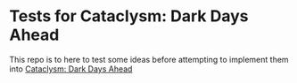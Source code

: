 # Tests for Cataclysm: Dark Days Ahead

This repo is to here to test some ideas before attempting to implement them into [Cataclysm: Dark Days Ahead](http://cataclysmdda.org)